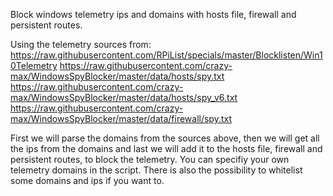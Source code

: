 Block windows telemetry ips and domains with hosts file, firewall and persistent routes. 

Using the telemetry sources from:
https://raw.githubusercontent.com/RPiList/specials/master/Blocklisten/Win10Telemetry
https://raw.githubusercontent.com/crazy-max/WindowsSpyBlocker/master/data/hosts/spy.txt
https://raw.githubusercontent.com/crazy-max/WindowsSpyBlocker/master/data/hosts/spy_v6.txt
https://raw.githubusercontent.com/crazy-max/WindowsSpyBlocker/master/data/firewall/spy.txt

First we will parse the domains from the sources above, then we will get all the ips from the domains and last we will add it to the hosts file, firewall and persistent routes, to block the telemetry.
You can specifiy your own telemetry domains in the script. There is also the possibility to whitelist some domains and ips if you want to.
